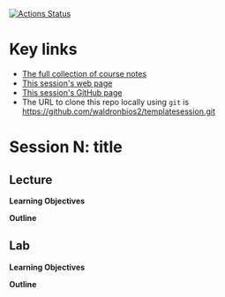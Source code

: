   <!-- badges: start -->
  [![Actions Status](https://github.com/waldronbios2/template_session/workflows/Render%20and%20Deploy%20pkgdown%20Website/badge.svg)](https://github.com/waldronbios2/template_session/actions)
  <!-- badges: end -->

# Key links

* [The full collection of course notes](https://waldronbios2.github.io/cunybios2/)
* [This session's web page](https://waldronbios2.github.io/templatesession/)
* [This session's GitHub page](https://github.com/waldronbios2/templatesession)
* The URL to clone this repo locally using `git` is https://github.com/waldronbios2/templatesession.git

# Session N: title

## Lecture

**Learning Objectives**

**Outline**

## Lab

**Learning Objectives**

**Outline**
